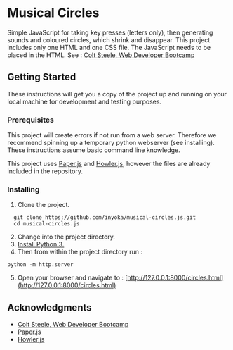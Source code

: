 # Musical Circles

Simple JavaScript for taking key presses (letters only), then generating sounds and coloured circles, which shrink and disappear.  This project includes only one HTML and one CSS file.  The JavaScript needs to be placed in the HTML. See : [Colt Steele, Web Developer Bootcamp](https://www.udemy.com/the-web-developer-bootcamp/)

## Getting Started

These instructions will get you a copy of the project up and running on your local machine for development and testing purposes.

### Prerequisites

This project will create errors if not run from a web server.  Therefore we recommend spinning up a temporary python webserver (see installing). These instructions assume basic command line knowledge.

This project uses [Paper.js](https://http://paperjs.org/) and [Howler.js](https://howlerjs.com/), however the files are already included in the repository.

### Installing

1. Clone the project.
```
  git clone https://github.com/inyoka/musical-circles.js.git
  cd musical-circles.js
```
2. Change into the project directory.
3. [Install Python 3.](https://www.python.org/downloads/)
4. Then from within the project directory run :
```
python -m http.server
```
5. Open your browser and navigate to :
[http://127.0.0.1:8000/circles.html](http://127.0.0.1:8000/circles.html)

## Acknowledgments

* [Colt Steele, Web Developer Bootcamp](https://www.udemy.com/the-web-developer-bootcamp/)
* [Paper.js](https://http://paperjs.org/)
* [Howler.js](https://howlerjs.com/)

